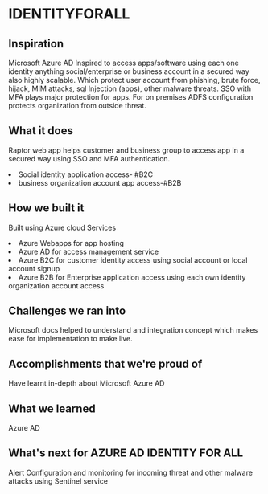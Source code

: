 # IDENTITYFORALL
## Inspiration

Microsoft Azure AD  Inspired to access apps/software using each one identity anything social/enterprise or business account in a secured way also highly scalable. Which protect user account from phishing, brute force, hijack, MIM attacks, sql Injection (apps), other malware threats.
SSO with MFA plays major protection for apps.
For on premises ADFS configuration protects organization from outside threat.

## What it does
Raptor web app helps customer and business group to access app in a secured way using SSO and MFA authentication.

<li>Social identity application access- #B2C</li>
<li>business organization account app access-#B2B </li>

## How we built it

Built using Azure cloud Services
<li> Azure Webapps for app hosting </li>
<li>Azure AD for access management service</li>
<li>Azure B2C for customer identity access using social account or local account signup</li>
<li>Azure B2B for Enterprise application access using each own  identity organization account access</li>

## Challenges we ran into
Microsoft docs helped to understand and integration concept which makes ease for implementation to make live.

## Accomplishments that we're proud of

Have learnt in-depth about Microsoft Azure AD

## What we learned

Azure AD

## What's next for AZURE AD IDENTITY FOR ALL
Alert Configuration  and monitoring for incoming threat and other malware attacks using Sentinel service

